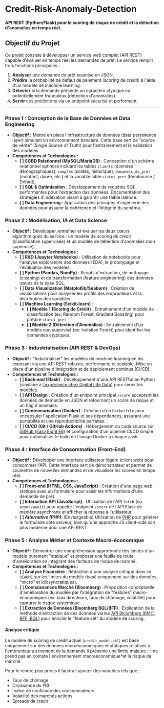 # Credit-Risk-Anomaly-Detection

**API REST (Python/Flask) pour le scoring de risque de crédit et la détection d'anomalies en temps réel.**

## Objectif du Projet

Ce projet consiste à développer un service web complet (API REST) capable d'évaluer en temps réel les demandes de prêt. Le service remplit trois fonctions principales :
1.  **Analyser** une demande de prêt soumise en JSON.
2.  **Prédire** la probabilité de défaut de paiement (scoring de crédit) à l'aide d'un modèle de machine learning.
3.  **Détecter** si la demande présente un caractère atypique ou potentiellement frauduleux (détection d'anomalies).
4.  **Servir** ces prédictions via un endpoint sécurisé et performant.

---

### Phase 1 : Conception de la Base de Données et Data Engineering

* **Objectif :** Mettre en place l'infrastructure de données (data persistence layer) simulant un environnement bancaire. Cette base sert de "source de vérité" (Single Source of Truth) pour l'entraînement et la validation des modèles.
* **Compétences et Technologies :**
    * **[ ] SGBD Relationnel (MySQL/MariaDB)** : Conception d'un schéma relationnel optimisé incluant les tables `clients` (données démographiques), `comptes` (soldes, historique), `demandes_de_pret` (montant, durée, etc.) et la variable cible `statut_pret` (Remboursé / Défaut).
    * **[ ] SQL & Optimisation** : Développement de requêtes SQL performantes pour l'extraction des données. Documentation des stratégies d'indexation visant à garantir une faible latence.
    * **[ ] Data Engineering** : Application des principes d'ingénierie des données pour assurer la cohérence et l'intégrité du schéma.

### Phase 2 : Modélisation, IA et Data Science

* **Objectif :** Développer, entraîner et évaluer les deux cœurs algorithmiques du service : un modèle de scoring de crédit (classification supervisée) et un modèle de détection d'anomalies (non supervisé).
* **Compétences et Technologies :**
    * **[ ] R&D (Jupyter Notebooks)** : Utilisation de notebooks pour l'analyse exploratoire des données (EDA), le prototypage et l'évaluation des modèles.
    * **[ ] Python (Pandas, NumPy)** : Scripts d'extraction, de nettoyage (cleaning) et de transformation (feature engineering) des données issues de la base SQL.
    * **[ ] Data Visualization (Matplotlib/Seaborn)** : Création de visualisations pour analyser les profils des emprunteurs et la distribution des variables.
    * **[ ] Machine Learning (Scikit-learn)** :
        * **[ ] Modèle 1 (Scoring de Crédit)** : Entraînement d'un modèle de classification (ex: Random Forest, Gradient Boosting) pour prédire `statut_pret`.
        * **[ ] Modèle 2 (Détection d'Anomalies)** : Entraînement d'un modèle non supervisé (ex: Isolation Forest) pour identifier les demandes atypiques.

### Phase 3 : Industrialisation (API REST & DevOps)

* **Objectif :** "Industrialiser" les modèles de machine learning en les exposant via une API REST robuste, performante et scalable. Mise en place d'un pipeline d'intégration et de déploiement continus (CI/CD).
* **Compétences et Technologies :**
    * **[ ] Back-end (Flask)** : Développement d'une API RESTful en Python (similaire à [l'expérience chez Digital Life Data](https://www.linkedin.com/in/easy-eight-e8/details/experience/)) pour servir les modèles.
    * **[ ] API Design** : Création d'un endpoint principal `/score` acceptant les données de demande en JSON et retournant un score de risque et un flag d'anomalie.
    * **[ ] Conteneurisation (Docker)** : Création d'un `Dockerfile` pour encapsuler l'application Flask et ses dépendances, assurant une portabilité et une reproductibilité parfaites.
    * **[ ] CI/CD (Git / GitHub Actions)** : Hébergement du code source sur [GitHub (Easy Eight E8)](https://github.com/Easy-Eight-E8) et configuration d'un pipeline CI/CD simple pour automatiser le build de l'image Docker à chaque `push`.

### Phase 4 : Interface de Consommation (Front-End)

* **Objectif :** Développer une interface utilisateur légère (client web) pour consommer l'API. Cette interface sert de démonstrateur et permet de soumettre de nouvelles demandes et de visualiser les scores en temps réel.
* **Compétences et Technologies :**
    * **[ ] Front-end (HTML, CSS, JavaScript)** : Création d'une page web statique avec un formulaire pour saisir les informations d'une demande de prêt.
    * **[ ] Interaction API (JavaScript)** : Utilisation de l'API `fetch` (ou `async/await`) pour appeler l'endpoint `/score` de l'API Flask de manière asynchrone et afficher la réponse à l'utilisateur.
    * **[ ] *Alternative (PHP)*:** (Envisageable) Utilisation de [PHP](https://www.linkedin.com/in/easy-eight-e8/details/experience/) pour générer le formulaire côté serveur, bien qu'une approche JS client-side soit plus moderne pour une API REST.

### Phase 5 : Analyse Métier et Contexte Macro-économique

* **Objectif :** Démontrer une compréhension approfondie des limites d'un modèle purement "statique" et proposer une feuille de route d'amélioration en intégrant des facteurs de risque de marché.
* **Compétences et Technologies :**
    * **[ ] Analyse Financière** : Rédaction d'une analyse critique dans ce `README` sur les limites du modèle (basé uniquement sur des données "micro" et idiosyncratiques).
    * **[ ] Connaissances Marché (Bloomberg)** : Proposition conceptuelle d'amélioration du modèle par l'intégration de "features" macro-économiques (ex: taux directeurs, taux de chômage, volatilité) pour capturer le risque systémique.
    * **[ ] Extraction de Données (Bloomberg BQL/BFF)** : Explication de la méthode d'extraction de ces données via les [API Bloomberg (BMC, BFF, BQL)](https://www.linkedin.com/in/easy-eight-e8/details/skills/) pour enrichir le "feature set" du modèle de scoring.

#### Analyse critique 

Le modèle de scoring de crédit actuel (`credit_model.pkl`) est basé uniquement sur des données microéconomiques et statiques relatives à l'emprunteur au moment de la demande il présente une limite majeure : il ne prend pas en compte l'environnement macroéconomique*et le risque de marché.

Pour le rendre plus précis il faudrait ajouter des variables tels que :

- Taux de chômage
- Croissance du PIB
- Indice de confiance des consommateurs
- Volatilité des marchés actions
- Spreads de crédit